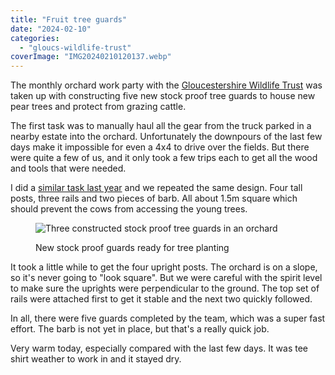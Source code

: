 ```yaml
---
title: "Fruit tree guards"
date: "2024-02-10"
categories: 
  - "gloucs-wildlife-trust"
coverImage: "IMG20240210120137.webp"
---
```


The monthly orchard work party with the [Gloucestershire Wildlife Trust](https://www.gloucestershirewildlifetrust.co.uk/volunteer) was taken up with constructing five new stock proof tree guards to house new pear trees and protect from grazing cattle.

The first task was to manually haul all the gear from the truck parked in a nearby estate into the orchard. Unfortunately the downpours of the last few days make it impossible for even a 4x4 to drive over the fields. But there were quite a few of us, and it only took a few trips each to get all the wood and tools that were needed.

I did a [similar task last year](https://diary.uncountable.uk/2023/03/planting-and-protecting-trees/) and we repeated the same design. Four tall posts, three rails and two pieces of barb. All about 1.5m square which should prevent the cows from accessing the young trees.

<figure>

![Three constructed stock proof tree guards in an orchard](images/IMG20240210130550-1024x448.webp)

<figcaption>

New stock proof guards ready for tree planting

</figcaption>

</figure>

It took a little while to get the four upright posts. The orchard is on a slope, so it's never going to "look square". But we were careful with the spirit level to make sure the uprights were perpendicular to the ground. The top set of rails were attached first to get it stable and the next two quickly followed.

In all, there were five guards completed by the team, which was a super fast effort. The barb is not yet in place, but that's a really quick job.

Very warm today, especially compared with the last few days. It was tee shirt weather to work in and it stayed dry.
